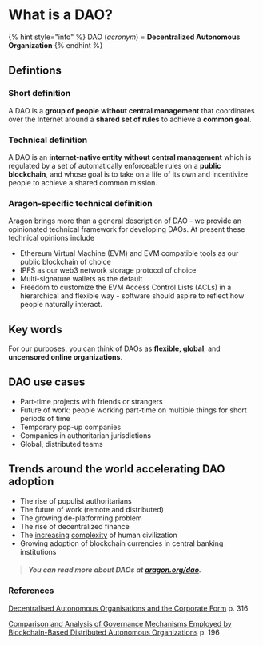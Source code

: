 # What is a DAO?

{% hint style="info" %}
DAO (_acronym_) = **Decentralized Autonomous Organization**
{% endhint %}

## Defintions

### Short definition

A DAO is a **group of people** **without central management** that coordinates over the Internet around a **shared set of rules** to achieve a **common goal**.

### Technical definition

A DAO is an **internet-native entity** **without central management** which is regulated by a set of automatically enforceable rules on a **public blockchain**, and whose goal is to take on a life of its own and incentivize people to achieve a shared common mission.

### Aragon-specific technical definition

Aragon brings more than a general description of DAO - we provide an opinionated technical framework for developing DAOs. At present these technical opinions include

* Ethereum Virtual Machine (EVM) and EVM compatible tools as our public blockchain of choice
* IPFS as our web3 network storage protocol of choice
* Multi-signature wallets as the default
* Freedom to customize the EVM Access Control Lists (ACLs) in a hierarchical and flexible way - software should aspire to reflect how people naturally interact.

## Key words

For our purposes, you can think of DAOs as **flexible, global**, and **uncensored online organizations**.

## **DAO use cases**

* Part-time projects with friends or strangers
* Future of work: people working part-time on multiple things for short periods of time
* Temporary pop-up companies
* Companies in authoritarian jurisdictions
* Global, distributed teams

## **Trends around the world accelerating DAO adoption**

* The rise of populist authoritarians
* The future of work (remote and distributed)
* The growing de-platforming problem
* The rise of decentralized finance
* The [increasing](https://medium.com/complex-systems-channel/teams-a-manifesto-7490eab144fa) [complexity](https://necsi.edu/complexity-rising-from-human-beings-to-human-civilization-a-complexity-profile) of human civilization
* Growing adoption of blockchain currencies in central banking institutions

> #### _You can read more about DAOs at_ [_aragon.org/dao_](https://aragon.org/dao)_._

### References

[Decentralised Autonomous Organisations and the Corporate Form](https://doi.org/10.26686/vuwlr.v51i2.6573) p. 316

[Comparison and Analysis of Governance Mechanisms Employed by Blockchain-Based Distributed Autonomous Organizations](https://ieeexplore.ieee.org/document/8428782) p. 196
